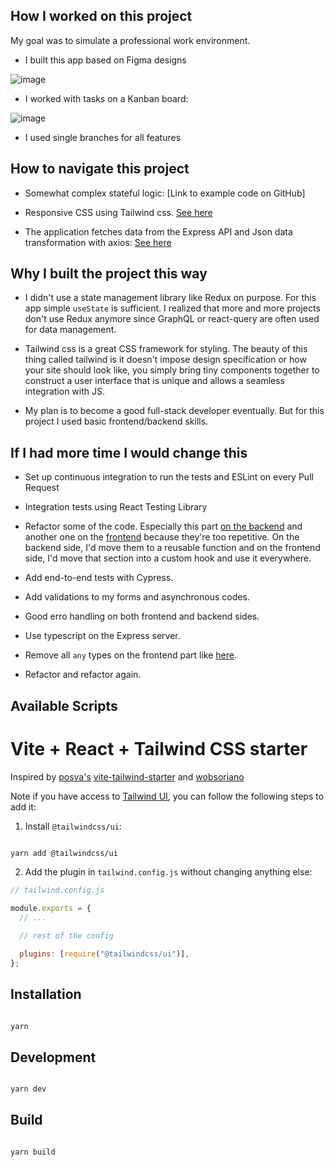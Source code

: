 ## How I worked on this project

My goal was to simulate a professional work environment.

- I built this app based on Figma designs

![image](https://user-images.githubusercontent.com/50826640/129226347-bec62f86-6f78-48db-99f2-a6f30bc15dd1.png)

- I worked with tasks on a Kanban board: 

![image](https://user-images.githubusercontent.com/50826640/129226589-b2acbdbb-6cf6-419a-93a1-745b70a3cde4.png)


- I used single branches for all features

## How to navigate this project

- Somewhat complex stateful logic: [Link to example code on GitHub]

- Responsive CSS using Tailwind css. [See here](https://github.com/hirwablessing/expense-tracker-client/blob/ec4b70cd4975beafb4ec5c30eb66776804f89985/src/views/Home.tsx#L32)
- The application fetches data from the Express API and Json data transformation with axios: [See here](https://github.com/hirwablessing/expense-tracker-client/blob/ec4b70cd4975beafb4ec5c30eb66776804f89985/src/services/all.service.ts#L50)

## Why I built the project this way

- I didn't use a state management library like Redux on purpose. For this app simple `useState` is sufficient. I realized that more and more projects don't use Redux anymore since GraphQL or react-query are often used for data management.

- Tailwind css is a great CSS framework for styling. The beauty of this thing called tailwind is it doesn't impose design specification or how your site should look like, you simply bring tiny components together to construct a user interface that is unique and allows a seamless integration with JS.

- My plan is to become a good full-stack developer eventually. But for this project I used basic frontend/backend skills.

## If I had more time I would change this

- Set up continuous integration to run the tests and ESLint on every Pull Request
- Integration tests using React Testing Library
- Refactor some of the code. Especially this part [on the backend](https://github.com/hirwablessing/expense-tracker-server/blob/c93a1abde3f68b9f250ad2ffe29af4c390076126/controllers/Transaction.controller.js#L22) and another one on the [frontend](https://github.com/hirwablessing/expense-tracker-client/blob/536cefd63e458e34d842777c286bff4afe2cc16a/src/components/ExpenseChart.tsx#L13) because they're too repetitive. On the backend side, I'd move them to a reusable function and on the frontend side, I'd move that section into a custom hook and use it everywhere.

- Add end-to-end tests with Cypress.
- Add validations to my forms and asynchronous codes.
- Good erro handling on both frontend and backend sides.

- Use typescript on the Express server.
- Remove all `any` types on the frontend part like [here](https://github.com/hirwablessing/expense-tracker-client/blob/536cefd63e458e34d842777c286bff4afe2cc16a/src/components/ExpenseChart.tsx#L17).
- Refactor and refactor again.

## Available Scripts

# Vite + React + Tailwind CSS starter

Inspired by [posva's](https://github.com/posva) [vite-tailwind-starter](https://github.com/posva/vite-tailwind-starter) and [wobsoriano](https://github.com/wobsoriano/vite-react-tailwind-starter.git)

Note if you have access to [Tailwind UI](https://tailwindui.com), you can follow the following steps to add it:

1. Install `@tailwindcss/ui`:

```sh

yarn add @tailwindcss/ui

```

2. Add the plugin in `tailwind.config.js` without changing anything else:

```js
// tailwind.config.js

module.exports = {
  // ...

  // rest of the config

  plugins: [require("@tailwindcss/ui")],
};
```

## Installation

```sh

yarn

```

## Development

```sh

yarn dev

```

## Build

```sh

yarn build

```
